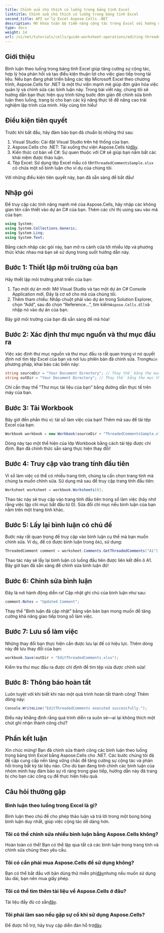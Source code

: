 ```yaml
---
title: Chỉnh sửa chú thích có luồng trong bảng tính Excel
linktitle: Chỉnh sửa chú thích có luồng trong bảng tính Excel
second_title: API xử lý Excel Aspose.Cells .NET
description: Mở khóa toàn bộ tiềm năng cộng tác trong Excel với hướng dẫn toàn diện của chúng tôi về cách chỉnh sửa chú thích có luồng bằng Aspose.Cells cho .NET. Bài viết này cung cấp phương pháp tiếp cận rõ ràng, từng bước để tăng cường giao tiếp trong bảng tính Excel của bạn.
type: docs
weight: 14
url: /vi/net/tutorials/cells/guide-worksheet-operations/editing-threaded-comments/
---
```

## Giới thiệu

Bình luận theo luồng trong bảng tính Excel giúp tăng cường sự cộng tác, hợp lý hóa phản hồi và tạo điều kiện thuận lợi cho việc giao tiếp trong tài liệu. Nếu bạn đang phát triển bằng các tệp Microsoft Excel theo chương trình, Aspose.Cells for .NET là một thư viện mạnh mẽ giúp đơn giản hóa việc quản lý và chỉnh sửa các bình luận này. Trong bài viết này, chúng tôi sẽ hướng dẫn bạn thực hiện quy trình từng bước đơn giản để chỉnh sửa bình luận theo luồng, trang bị cho bạn các kỹ năng thực tế để nâng cao trải nghiệm lập trình của mình. Hãy cùng tìm hiểu!

## Điều kiện tiên quyết
Trước khi bắt đầu, hãy đảm bảo bạn đã chuẩn bị những thứ sau:

1. Visual Studio: Cài đặt Visual Studio trên hệ thống của bạn.
2.  Aspose.Cells cho .NET: Tải xuống thư viện Aspose.Cells từ[đây](https://releases.aspose.com/cells/net/).
3. Kiến thức cơ bản về C#: Sự quen thuộc với C# sẽ giúp bạn nắm bắt các khái niệm được thảo luận.
4.  Tệp Excel: Sử dụng tệp Excel mẫu có tên`ThreadedCommentsSample.xlsx` có chứa một số bình luận cho ví dụ của chúng tôi.

Với những điều kiện tiên quyết này, bạn đã sẵn sàng để bắt đầu!

## Nhập gói
Để truy cập các tính năng mạnh mẽ của Aspose.Cells, hãy nhập các không gian tên cần thiết vào dự án C# của bạn. Thêm các chỉ thị using sau vào mã của bạn:

```csharp
using System;
using System.Collections.Generic;
using System.Linq;
using System.Text;
```

Bằng cách nhập các gói này, bạn mở ra cánh cửa tới nhiều lớp và phương thức khác nhau mà bạn sẽ sử dụng trong suốt hướng dẫn này.

## Bước 1: Thiết lập môi trường của bạn
Hãy thiết lập môi trường phát triển của bạn:

1. Tạo một dự án mới: Mở Visual Studio và tạo một dự án C# Console Application mới. Đây là cơ sở cho mã của chúng tôi.
2. Thêm tham chiếu: Nhấp chuột phải vào dự án trong Solution Explorer, chọn “Add”, sau đó chọn “Reference…”, tìm kiếm`Aspose.Cells.dll`và nhập nó vào dự án của bạn.

Bây giờ môi trường của bạn đã sẵn sàng để mã hóa!

## Bước 2: Xác định thư mục nguồn và thư mục đầu ra
 Việc xác định thư mục nguồn và thư mục đầu ra rất quan trọng vì nó quyết định nơi tìm tệp Excel của bạn và nơi lưu phiên bản đã chỉnh sửa. Trong`Main` phương pháp, khai báo các biến này:

```csharp
string sourceDir = "Your Document Directory"; // Thay thế bằng thư mục thực tế
string outDir = "Your Document Directory"; // Thay thế bằng thư mục thực tế
```

Chỉ cần thay thế "Thư mục tài liệu của bạn" bằng đường dẫn thực tế trên máy của bạn.

## Bước 3: Tải Workbook
Bây giờ đến phần thú vị: tải sổ làm việc của bạn! Thêm mã sau để tải tệp Excel của bạn:

```csharp
Workbook workbook = new Workbook(sourceDir + "ThreadedCommentsSample.xlsx");
```

Dòng này tạo một thể hiện của lớp Workbook bằng cách tải tệp được chỉ định. Bạn đã chính thức sẵn sàng thực hiện thay đổi!

## Bước 4: Truy cập vào trang tính đầu tiên
Vì sổ làm việc có thể có nhiều trang tính, chúng ta cần chọn trang tính mà chúng ta muốn chỉnh sửa. Sử dụng mã sau để truy cập trang tính đầu tiên:

```csharp
Worksheet worksheet = workbook.Worksheets[0];
```

Thao tác này sẽ truy cập vào trang tính đầu tiên trong sổ làm việc (hãy nhớ rằng việc lập chỉ mục bắt đầu từ 0). Sửa đổi chỉ mục nếu bình luận của bạn nằm trên một trang tính khác.

## Bước 5: Lấy lại bình luận có chủ đề
 Bước này rất quan trọng để truy cập vào bình luận cụ thể mà bạn muốn chỉnh sửa. Ví dụ, để có được bình luận trong ô`A1`, sử dụng:

```csharp
ThreadedComment comment = worksheet.Comments.GetThreadedComments("A1")[0];
```

Thao tác này sẽ lấy lại bình luận có luồng đầu tiên được liên kết đến ô A1. Bây giờ bạn đã sẵn sàng để chỉnh sửa bình luận đó!

## Bước 6: Chỉnh sửa bình luận
Đây là nơi hành động diễn ra! Cập nhật ghi chú của bình luận như sau:

```csharp
comment.Notes = "Updated Comment";
```

Thay thế "Bình luận đã cập nhật" bằng văn bản bạn mong muốn để tăng cường khả năng giao tiếp trong sổ làm việc.

## Bước 7: Lưu sổ làm việc
Những thay đổi bạn thực hiện cần được lưu lại để có hiệu lực. Thêm dòng này để lưu thay đổi của bạn:

```csharp
workbook.Save(outDir + "EditThreadedComments.xlsx");
```

Kiểm tra thư mục đầu ra được chỉ định để tìm tệp vừa được chỉnh sửa!

## Bước 8: Thông báo hoàn tất
Luôn tuyệt vời khi biết khi nào một quá trình hoàn tất thành công! Thêm dòng này:

```csharp
Console.WriteLine("EditThreadedComments executed successfully.");
```

Điều này khẳng định rằng quá trình diễn ra suôn sẻ—ai lại không thích một chút ghi nhận thành công chứ?

## Phần kết luận
Xin chúc mừng! Bạn đã chỉnh sửa thành công các bình luận theo luồng trong bảng tính Excel bằng Aspose.Cells cho .NET. Các bước chúng tôi đã đề cập cung cấp nền tảng vững chắc để tăng cường sự cộng tác và phản hồi trong bất kỳ tài liệu nào. Cho dù bạn đang tinh chỉnh các bình luận của nhóm mình hay đảm bảo sự rõ ràng trong giao tiếp, hướng dẫn này đã trang bị cho bạn các công cụ để thực hiện hiệu quả.

## Câu hỏi thường gặp

### Bình luận theo luồng trong Excel là gì?
Bình luận theo chủ đề cho phép thảo luận và trả lời trong một bong bóng bình luận duy nhất, giúp việc cộng tác dễ dàng hơn.

### Tôi có thể chỉnh sửa nhiều bình luận bằng Aspose.Cells không?
Hoàn toàn có thể! Bạn có thể lặp qua tất cả các bình luận trong trang tính và chỉnh sửa chúng theo yêu cầu.

### Tôi có cần phải mua Aspose.Cells để sử dụng không?
 Bạn có thể bắt đầu với bản dùng thử miễn phí[đây](https://releases.aspose.com/)nhưng nếu muốn sử dụng lâu dài, bạn nên mua giấy phép.

### Tôi có thể tìm thêm tài liệu về Aspose.Cells ở đâu?
 Tài liệu đầy đủ có sẵn[đây](https://reference.aspose.com/cells/net/).

### Tôi phải làm sao nếu gặp sự cố khi sử dụng Aspose.Cells?
 Để được hỗ trợ, hãy truy cập diễn đàn hỗ trợ[đây](https://forum.aspose.com/c/cells/9).